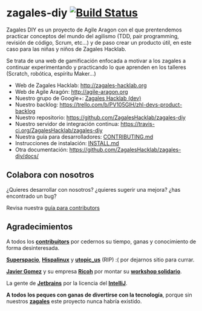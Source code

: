 zagales-diy [![Build Status](https://travis-ci.org/ZagalesHacklab/zagales-diy.png)](https://travis-ci.org/ZagalesHacklab/zagales-diy)
===========

Zagales DIY es un proyecto de Agile Aragon con el que prentendemos practicar conceptos del mundo del agilismo (TDD, pair
 programming, revisión de código, Scrum, etc...) y de paso crear un producto útil, en este caso para las niñas y niños
 de Zagales Hacklab.

 Se trata de una web de gamificación enfocada a motivar a los zagales a continuar experimentando y practicando lo que
 aprenden en los talleres (Scratch, robótica, espíritu Maker...)


* Web de Zagales Hacklab: http://zagales-hacklab.org
* Web de Agile Aragón: http://agile-aragon.org
* Nuestro grupo de Google+: [Zagales Hacklab (dev)](https://plus.google.com/u/1/communities/111659385236519213596)
* Nuestro backlog: https://trello.com/b/PV105GlH/zhl-devs-product-backlog
* Nuestro repositorio: https://github.com/ZagalesHacklab/zagales-diy
* Nuestro servidor de integración continua: https://travis-ci.org/ZagalesHacklab/zagales-diy
* Nuestra guía para desarrolladores: [CONTRIBUTING.md](./CONTRIBUTING.md)
* Instrucciones de instalación: [INSTALL.md](./INSTALL.md)
* Otra documentación: https://github.com/ZagalesHacklab/zagales-diy/docs/

## Colabora con nosotros ##

¿Quieres desarrollar con nosotros? ¿quieres sugerir una mejora? ¿has encontrado un bug?

Revisa nuestra [guía para contributors](./CONTRIBUTING.md)

## Agradecimientos ##

A todos los [**contribuitors**](https://github.com/orgs/ZagalesHacklab/members) por cedernos su tiempo, ganas y conocimiento de forma desinteresada.

[**Superspacio**](http://superespacio.es/), [**Hispalinux**](http://hispalinux.es/node/670) y [**utopic_us**](http://www.utopicus.es/en/spaces/utopicus-en-zaragoza) (RIP) :( por dejarnos sitio para currar.

[**Javier Gomez**](https://twitter.com/jgomezz) y su empresa [**Ricoh**](http://www.ricoh.es/) por montar su [**workshop solidario**](http://www.xgomez.com/2013/11/global-day-of-code-retreat-extreme-solid-workshop-solidario/).

La gente de [**Jetbrains**](http://www.jetbrains.com/) por la licencia del [**IntelliJ**](http://www.jetbrains.com/idea/).

**A todos los peques con ganas de divertirse con la tecnología**, porque sin nuestros [**zagales**](http://zagales-hacklab.org/) este proyecto nunca habría existido.
